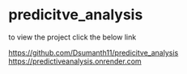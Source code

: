 # predicitve_analysis
to view the project click the below link

https://github.com/Dsumanth11/predicitve_analysis
https://predictiveanalysis.onrender.com
